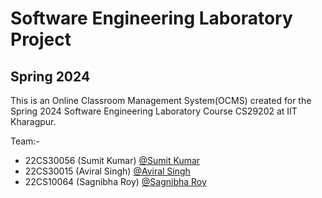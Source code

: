 # Software Engineering Laboratory Project 
## Spring 2024

This is an Online Classroom Management System(OCMS) created for the Spring 2024  Software Engineering Laboratory Course CS29202 at IIT Kharagpur.

Team:-
- 22CS30056 (Sumit Kumar) [@Sumit Kumar](https://github.com/SumitKumar-17)
- 22CS30015 (Aviral Singh) [@Aviral Singh](https://github.com/aviral759)
- 22CS10064 (Sagnibha Roy) [@Sagnibha Roy](https://github.com/Sag12345-IITKGP)

